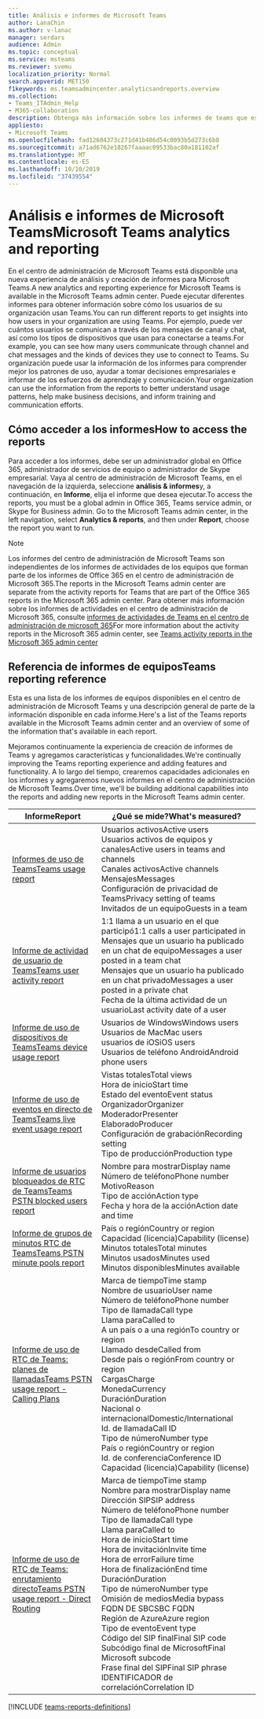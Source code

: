 ```yaml
---
title: Análisis e informes de Microsoft Teams
author: LanaChin
ms.author: v-lanac
manager: serdars
audience: Admin
ms.topic: conceptual
ms.service: msteams
ms.reviewer: svemu
localization_priority: Normal
search.appverid: MET150
f1keywords: ms.teamsadmincenter.analyticsandreports.overview
ms.collection:
- Teams_ITAdmin_Help
- M365-collaboration
description: Obtenga más información sobre los informes de teams que están disponibles en el centro de administración de Microsoft Teams.
appliesto:
- Microsoft Teams
ms.openlocfilehash: fad12604373c271d41b486d54c0093b5d273c6b8
ms.sourcegitcommit: a71ad6762e18267faaaac09533bac80a181102af
ms.translationtype: MT
ms.contentlocale: es-ES
ms.lasthandoff: 10/10/2019
ms.locfileid: "37439554"
---
```

# <a name="microsoft-teams-analytics-and-reporting"></a><span data-ttu-id="48798-103">Análisis e informes de Microsoft Teams</span><span class="sxs-lookup"><span data-stu-id="48798-103">Microsoft Teams analytics and reporting</span></span>

<span data-ttu-id="48798-104">En el centro de administración de Microsoft Teams está disponible una nueva experiencia de análisis y creación de informes para Microsoft Teams.</span><span class="sxs-lookup"><span data-stu-id="48798-104">A new analytics and reporting experience for Microsoft Teams is available in the Microsoft Teams admin center.</span></span> <span data-ttu-id="48798-105">Puede ejecutar diferentes informes para obtener información sobre cómo los usuarios de su organización usan Teams.</span><span class="sxs-lookup"><span data-stu-id="48798-105">You can run different reports to get insights into how users in your organization are using Teams.</span></span> <span data-ttu-id="48798-106">Por ejemplo, puede ver cuántos usuarios se comunican a través de los mensajes de canal y chat, así como los tipos de dispositivos que usan para conectarse a teams.</span><span class="sxs-lookup"><span data-stu-id="48798-106">For example, you can see how many users communicate through channel and chat messages and the kinds of devices they use to connect to Teams.</span></span> <span data-ttu-id="48798-107">Su organización puede usar la información de los informes para comprender mejor los patrones de uso, ayudar a tomar decisiones empresariales e informar de los esfuerzos de aprendizaje y comunicación.</span><span class="sxs-lookup"><span data-stu-id="48798-107">Your organization can use the information from the reports to better understand usage patterns, help make business decisions, and inform training and communication efforts.</span></span>

## <a name="how-to-access-the-reports"></a><span data-ttu-id="48798-108">Cómo acceder a los informes</span><span class="sxs-lookup"><span data-stu-id="48798-108">How to access the reports</span></span>

<span data-ttu-id="48798-109">Para acceder a los informes, debe ser un administrador global en Office 365, administrador de servicios de equipo o administrador de Skype empresarial.  Vaya al centro de administración de Microsoft Teams, en el navegación de la izquierda, seleccione **análisis & informes**y, a continuación, en **Informe**, elija el informe que desea ejecutar.</span><span class="sxs-lookup"><span data-stu-id="48798-109">To access the reports, you must be a global admin in Office 365, Teams service admin, or Skype for Business admin.  Go to the Microsoft Teams admin center, in the left navigation, select **Analytics & reports**, and then under **Report**, choose the report you want to run.</span></span>

> [!NOTE]
> <span data-ttu-id="48798-110">Los informes del centro de administración de Microsoft Teams son independientes de los informes de actividades de los equipos que forman parte de los informes de Office 365 en el centro de administración de Microsoft 365.</span><span class="sxs-lookup"><span data-stu-id="48798-110">The reports in the Microsoft Teams admin center are separate from the activity reports for Teams that are part of the Office 365 reports in the Microsoft 365 admin center.</span></span> <span data-ttu-id="48798-111">Para obtener más información sobre los informes de actividades en el centro de administración de Microsoft 365, consulte [informes de actividades de Teams en el centro de administración de microsoft 365](../teams-activity-reports.md)</span><span class="sxs-lookup"><span data-stu-id="48798-111">For more information about the activity reports in the Microsoft 365 admin center, see [Teams activity reports in the Microsoft 365 admin center](../teams-activity-reports.md)</span></span>

## <a name="teams-reporting-reference"></a><span data-ttu-id="48798-112">Referencia de informes de equipos</span><span class="sxs-lookup"><span data-stu-id="48798-112">Teams reporting reference</span></span>

<span data-ttu-id="48798-113">Esta es una lista de los informes de equipos disponibles en el centro de administración de Microsoft Teams y una descripción general de parte de la información disponible en cada informe.</span><span class="sxs-lookup"><span data-stu-id="48798-113">Here's a list of the Teams reports available in the Microsoft Teams admin center and an overview of some of the information that's available in each report.</span></span>

<span data-ttu-id="48798-114">Mejoramos continuamente la experiencia de creación de informes de Teams y agregamos características y funcionalidades.</span><span class="sxs-lookup"><span data-stu-id="48798-114">We're continually improving the Teams reporting experience and adding features and functionality.</span></span> <span data-ttu-id="48798-115">A lo largo del tiempo, crearemos capacidades adicionales en los informes y agregaremos nuevos informes en el centro de administración de Microsoft Teams.</span><span class="sxs-lookup"><span data-stu-id="48798-115">Over time, we'll be building additional capabilities into the reports and adding new reports in the Microsoft Teams admin center.</span></span>

|<span data-ttu-id="48798-116">Informe</span><span class="sxs-lookup"><span data-stu-id="48798-116">Report</span></span>  |<span data-ttu-id="48798-117">¿Qué se mide?</span><span class="sxs-lookup"><span data-stu-id="48798-117">What's measured?</span></span> |
|---------|---------|
|[<span data-ttu-id="48798-118">Informes de uso de Teams</span><span class="sxs-lookup"><span data-stu-id="48798-118">Teams usage report</span></span>](teams-usage-report.md)  |  <span data-ttu-id="48798-119">Usuarios activos</span><span class="sxs-lookup"><span data-stu-id="48798-119">Active users</span></span><br/><span data-ttu-id="48798-120">Usuarios activos de equipos y canales</span><span class="sxs-lookup"><span data-stu-id="48798-120">Active users in teams and channels</span></span><br/><span data-ttu-id="48798-121">Canales activos</span><span class="sxs-lookup"><span data-stu-id="48798-121">Active channels</span></span><br/><span data-ttu-id="48798-122">Mensajes</span><span class="sxs-lookup"><span data-stu-id="48798-122">Messages</span></span><br/><span data-ttu-id="48798-123">Configuración de privacidad de Teams</span><span class="sxs-lookup"><span data-stu-id="48798-123">Privacy setting of  teams</span></span><br/><span data-ttu-id="48798-124">Invitados de un equipo</span><span class="sxs-lookup"><span data-stu-id="48798-124">Guests in a team</span></span>   |
|[<span data-ttu-id="48798-125">Informe de actividad de usuario de Teams</span><span class="sxs-lookup"><span data-stu-id="48798-125">Teams user activity report</span></span>](user-activity-report.md)  |  <span data-ttu-id="48798-126">1:1 llama a un usuario en el que participó</span><span class="sxs-lookup"><span data-stu-id="48798-126">1:1 calls a user participated in</span></span><br/><span data-ttu-id="48798-127">Mensajes que un usuario ha publicado en un chat de equipo</span><span class="sxs-lookup"><span data-stu-id="48798-127">Messages a user posted in a team chat</span></span><br/><span data-ttu-id="48798-128">Mensajes que un usuario ha publicado en un chat privado</span><span class="sxs-lookup"><span data-stu-id="48798-128">Messages a user posted in a private chat</span></span><br/><span data-ttu-id="48798-129">Fecha de la última actividad de un usuario</span><span class="sxs-lookup"><span data-stu-id="48798-129">Last activity date of a user</span></span>     |
|[<span data-ttu-id="48798-130">Informe de uso de dispositivos de Teams</span><span class="sxs-lookup"><span data-stu-id="48798-130">Teams device usage report</span></span>](device-usage-report.md)   |  <span data-ttu-id="48798-131">Usuarios de Windows</span><span class="sxs-lookup"><span data-stu-id="48798-131">Windows users</span></span><br/><span data-ttu-id="48798-132">Usuarios de Mac</span><span class="sxs-lookup"><span data-stu-id="48798-132">Mac users</span></span><br/><span data-ttu-id="48798-133">usuarios de iOS</span><span class="sxs-lookup"><span data-stu-id="48798-133">iOS users</span></span><br/><span data-ttu-id="48798-134">Usuarios de teléfono Android</span><span class="sxs-lookup"><span data-stu-id="48798-134">Android phone users</span></span>     |
|[<span data-ttu-id="48798-135">Informe de uso de eventos en directo de Teams</span><span class="sxs-lookup"><span data-stu-id="48798-135">Teams live event usage report</span></span>](teams-live-event-usage-report.md)   |  <span data-ttu-id="48798-136">Vistas totales</span><span class="sxs-lookup"><span data-stu-id="48798-136">Total views</span></span><br><span data-ttu-id="48798-137">Hora de inicio</span><span class="sxs-lookup"><span data-stu-id="48798-137">Start time</span></span><br><span data-ttu-id="48798-138">Estado del evento</span><span class="sxs-lookup"><span data-stu-id="48798-138">Event status</span></span><br><span data-ttu-id="48798-139">Organizador</span><span class="sxs-lookup"><span data-stu-id="48798-139">Organizer</span></span><br><span data-ttu-id="48798-140">Moderador</span><span class="sxs-lookup"><span data-stu-id="48798-140">Presenter</span></span><br><span data-ttu-id="48798-141">Elaborado</span><span class="sxs-lookup"><span data-stu-id="48798-141">Producer</span></span><br><span data-ttu-id="48798-142">Configuración de grabación</span><span class="sxs-lookup"><span data-stu-id="48798-142">Recording setting</span></span><br><span data-ttu-id="48798-143">Tipo de producción</span><span class="sxs-lookup"><span data-stu-id="48798-143">Production type</span></span>    |
|[<span data-ttu-id="48798-144">Informe de usuarios bloqueados de RTC de Teams</span><span class="sxs-lookup"><span data-stu-id="48798-144">Teams PSTN blocked users report</span></span>](pstn-blocked-users-report.md)   |  <span data-ttu-id="48798-145">Nombre para mostrar</span><span class="sxs-lookup"><span data-stu-id="48798-145">Display name</span></span><br><span data-ttu-id="48798-146">Número de teléfono</span><span class="sxs-lookup"><span data-stu-id="48798-146">Phone number</span></span><br><span data-ttu-id="48798-147">Motivo</span><span class="sxs-lookup"><span data-stu-id="48798-147">Reason</span></span><br><span data-ttu-id="48798-148">Tipo de acción</span><span class="sxs-lookup"><span data-stu-id="48798-148">Action type</span></span><br><span data-ttu-id="48798-149">Fecha y hora de la acción</span><span class="sxs-lookup"><span data-stu-id="48798-149">Action date and time</span></span>   |
|[<span data-ttu-id="48798-150">Informe de grupos de minutos RTC de Teams</span><span class="sxs-lookup"><span data-stu-id="48798-150">Teams PSTN minute pools report</span></span>](pstn-minute-pools-report.md) |  <span data-ttu-id="48798-151">País o región</span><span class="sxs-lookup"><span data-stu-id="48798-151">Country or region</span></span><br><span data-ttu-id="48798-152">Capacidad (licencia)</span><span class="sxs-lookup"><span data-stu-id="48798-152">Capability (license)</span></span> <br><span data-ttu-id="48798-153">Minutos totales</span><span class="sxs-lookup"><span data-stu-id="48798-153">Total minutes</span></span><br><span data-ttu-id="48798-154">Minutos usados</span><span class="sxs-lookup"><span data-stu-id="48798-154">Minutes used</span></span><br><span data-ttu-id="48798-155">Minutos disponibles</span><span class="sxs-lookup"><span data-stu-id="48798-155">Minutes available</span></span>|
|[<span data-ttu-id="48798-156">Informe de uso de RTC de Teams: planes de llamadas</span><span class="sxs-lookup"><span data-stu-id="48798-156">Teams PSTN usage report - Calling Plans</span></span>](pstn-usage-report.md#calling-plans)|  <span data-ttu-id="48798-157">Marca de tiempo</span><span class="sxs-lookup"><span data-stu-id="48798-157">Time stamp</span></span><br><span data-ttu-id="48798-158">Nombre de usuario</span><span class="sxs-lookup"><span data-stu-id="48798-158">User name</span></span><br><span data-ttu-id="48798-159">Número de teléfono</span><span class="sxs-lookup"><span data-stu-id="48798-159">Phone number</span></span><br><span data-ttu-id="48798-160">Tipo de llamada</span><span class="sxs-lookup"><span data-stu-id="48798-160">Call type</span></span> <br><span data-ttu-id="48798-161">Llama para</span><span class="sxs-lookup"><span data-stu-id="48798-161">Called to</span></span><br><span data-ttu-id="48798-162">A un país o a una región</span><span class="sxs-lookup"><span data-stu-id="48798-162">To country or region</span></span> <br><span data-ttu-id="48798-163">Llamado desde</span><span class="sxs-lookup"><span data-stu-id="48798-163">Called from</span></span> <br><span data-ttu-id="48798-164">Desde país o región</span><span class="sxs-lookup"><span data-stu-id="48798-164">From country or region</span></span><br><span data-ttu-id="48798-165">Cargas</span><span class="sxs-lookup"><span data-stu-id="48798-165">Charge</span></span><br><span data-ttu-id="48798-166">Moneda</span><span class="sxs-lookup"><span data-stu-id="48798-166">Currency</span></span><br><span data-ttu-id="48798-167">Duración</span><span class="sxs-lookup"><span data-stu-id="48798-167">Duration</span></span><br><span data-ttu-id="48798-168">Nacional o internacional</span><span class="sxs-lookup"><span data-stu-id="48798-168">Domestic/International</span></span><br><span data-ttu-id="48798-169">Id. de llamada</span><span class="sxs-lookup"><span data-stu-id="48798-169">Call ID</span></span><br><span data-ttu-id="48798-170">Tipo de número</span><span class="sxs-lookup"><span data-stu-id="48798-170">Number type</span></span><br><span data-ttu-id="48798-171">País o región</span><span class="sxs-lookup"><span data-stu-id="48798-171">Country or region</span></span><br><span data-ttu-id="48798-172">Id. de conferencia</span><span class="sxs-lookup"><span data-stu-id="48798-172">Conference ID</span></span><br><span data-ttu-id="48798-173">Capacidad (licencia)</span><span class="sxs-lookup"><span data-stu-id="48798-173">Capability (license)</span></span>|
|[<span data-ttu-id="48798-174">Informe de uso de RTC de Teams: enrutamiento directo</span><span class="sxs-lookup"><span data-stu-id="48798-174">Teams PSTN usage report - Direct Routing</span></span>](pstn-usage-report.md#direct-routing)  |  <span data-ttu-id="48798-175">Marca de tiempo</span><span class="sxs-lookup"><span data-stu-id="48798-175">Time stamp</span></span><br><span data-ttu-id="48798-176">Nombre para mostrar</span><span class="sxs-lookup"><span data-stu-id="48798-176">Display name</span></span><br><span data-ttu-id="48798-177">Dirección SIP</span><span class="sxs-lookup"><span data-stu-id="48798-177">SIP address</span></span><br><span data-ttu-id="48798-178">Número de teléfono</span><span class="sxs-lookup"><span data-stu-id="48798-178">Phone number</span></span> <br><span data-ttu-id="48798-179">Tipo de llamada</span><span class="sxs-lookup"><span data-stu-id="48798-179">Call type</span></span><br><span data-ttu-id="48798-180">Llama para</span><span class="sxs-lookup"><span data-stu-id="48798-180">Called to</span></span><br><span data-ttu-id="48798-181">Hora de inicio</span><span class="sxs-lookup"><span data-stu-id="48798-181">Start time</span></span><br><span data-ttu-id="48798-182">Hora de invitación</span><span class="sxs-lookup"><span data-stu-id="48798-182">Invite time</span></span><br><span data-ttu-id="48798-183">Hora de error</span><span class="sxs-lookup"><span data-stu-id="48798-183">Failure time</span></span><br><span data-ttu-id="48798-184">Hora de finalización</span><span class="sxs-lookup"><span data-stu-id="48798-184">End time</span></span><br><span data-ttu-id="48798-185">Duración</span><span class="sxs-lookup"><span data-stu-id="48798-185">Duration</span></span><br><span data-ttu-id="48798-186">Tipo de número</span><span class="sxs-lookup"><span data-stu-id="48798-186">Number type</span></span><br><span data-ttu-id="48798-187">Omisión de medios</span><span class="sxs-lookup"><span data-stu-id="48798-187">Media bypass</span></span><br><span data-ttu-id="48798-188">FQDN DE SBC</span><span class="sxs-lookup"><span data-stu-id="48798-188">SBC FQDN</span></span><br><span data-ttu-id="48798-189">Región de Azure</span><span class="sxs-lookup"><span data-stu-id="48798-189">Azure region</span></span><br><span data-ttu-id="48798-190">Tipo de evento</span><span class="sxs-lookup"><span data-stu-id="48798-190">Event type</span></span><br><span data-ttu-id="48798-191">Código del SIP final</span><span class="sxs-lookup"><span data-stu-id="48798-191">Final SIP code</span></span><br><span data-ttu-id="48798-192">Subcódigo final de Microsoft</span><span class="sxs-lookup"><span data-stu-id="48798-192">Final Microsoft subcode</span></span><br><span data-ttu-id="48798-193">Frase final del SIP</span><span class="sxs-lookup"><span data-stu-id="48798-193">Final SIP phrase</span></span><br><span data-ttu-id="48798-194">IDENTIFICADOR de correlación</span><span class="sxs-lookup"><span data-stu-id="48798-194">Correlation ID</span></span>  |

[!INCLUDE [teams-reports-definitions](../includes/teams-reports-definitions.md)]
